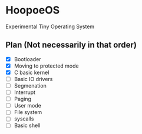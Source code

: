 # HoopoeOS
Experimental Tiny Operating System

## Plan (Not necessarily in that order)
- [x] Bootloader
- [x] Moving to protected mode
- [x] C basic kernel
- [ ] Basic IO drivers
- [ ] Segmenation
- [ ] Interrupt
- [ ] Paging
- [ ] User mode
- [ ] File system
- [ ] syscalls
- [ ] Basic shell